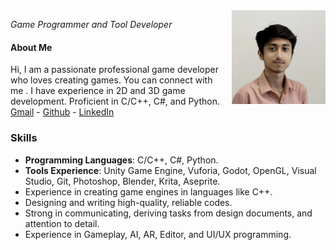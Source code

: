 <style>
.float-right {
  float: right;
  width: 150px;
  margin-left: 15px;
  margin-bottom: 10px;
}
</style>

<img src="assets\images\profile_image.jpeg" alt="Profile Image" class="float-right">

*Game Programmer and Tool Developer*

#### About Me

Hi, I am a passionate professional game developer who loves creating games. You can connect with me . I have experience in 2D and 3D game development. Proficient in C/C++, C#, and Python.\
[Gmail](mailto:gamedev.abhijit@gmail.com) - [Github](https://github.com/gamdevAbhi) - [LinkedIn](https://linkedin.com/in/abhijit-biswas-dev)

### Skills
- **Programming Languages**: C/C++, C#, Python.
- **Tools Experience**: Unity Game Engine, Vuforia, Godot, OpenGL, Visual Studio, Git, Photoshop, Blender, Krita, Aseprite.
- Experience in creating game engines in languages like C++.
- Designing and writing high-quality, reliable codes.
- Strong in communicating, deriving tasks from design documents, and attention to detail.
- Experience in Gameplay, AI, AR, Editor, and UI/UX programming.